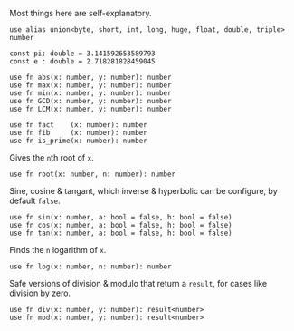 Most things here are self-explanatory.

```
use alias union<byte, short, int, long, huge, float, double, triple> number
```

```
const pi: double = 3.141592653589793
const e : double = 2.718281828459045
```

```
use fn abs(x: number, y: number): number
use fn max(x: number, y: number): number
use fn min(x: number, y: number): number
use fn GCD(x: number, y: number): number
use fn LCM(x: number, y: number): number
```

```
use fn fact    (x: number): number
use fn fib     (x: number): number
use fn is_prime(x: number): number
```

Gives the `n`th root of `x`.
```
use fn root(x: number, n: number): number
```

Sine, cosine & tangant, which inverse & hyperbolic can be configure, by default `false`.
```
use fn sin(x: number, a: bool = false, h: bool = false)
use fn cos(x: number, a: bool = false, h: bool = false)
use fn tan(x: number, a: bool = false, h: bool = false)
```

Finds the `n` logarithm of `x`.
```
use fn log(x: number, n: number): number
```

Safe versions of division & modulo that return a `result`, for cases like division by zero.
```
use fn div(x: number, y: number): result<number>
use fn mod(x: number, y: number): result<number>
```
